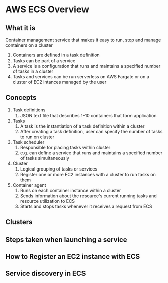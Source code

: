 # AWS ECS Overview

## What it is

Container management service that makes it easy to run, stop and manage containers on a cluster

1. Containers are defined in a task definition
1. Tasks can be part of a service
1. A service is a configuration that runs and maintains a specified number of tasks in a cluster
1. Tasks and services can be run serverless on AWS Fargate or on a cluster of EC2 intances managed by the user

## Concepts

1. Task definitions
   1. JSON text file that describes 1-10 containers that form application
1. Tasks
   1. A task is the instantiation of a task definition within a cluster
   1. After creating a task definition, user can specify the number of tasks to run on cluster
1. Task scheduler
   1. Responsible for placing tasks within cluster
   1. e.g. can define a service that runs and maintains a specified number of tasks simultaneously
1. Cluster
   1. Logical grouping of tasks or services
   1. Register one or more EC2 instances with a cluster to run tasks on them
1. Container agent
   1. Runs on each container instance within a cluster
   1. Sends information about the resource's current running tasks and resource utilization to ECS
   1. Starts and stops tasks whenever it receives a request from ECS

## Clusters

## Steps taken when launching a service

## How to Register an EC2 instance with ECS

## Service discovery in ECS
